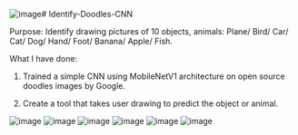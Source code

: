 ![image](https://github.com/user-attachments/assets/e8473547-8ccf-4a96-bf62-851879e7d498)# Identify-Doodles-CNN

Purpose: Identify drawing pictures of 10 objects, animals: Plane/ Bird/ Car/ Cat/ Dog/ Hand/ Foot/ Banana/ Apple/ Fish.

What I have done:
1. Trained a simple CNN using MobileNetV1 architecture on open source doodles images by Google.

2. Create a tool that takes user drawing to predict the object or animal.

![image](https://github.com/user-attachments/assets/e0caf84c-b446-4cfc-b9ae-e73a1a79c02b)
![image](https://github.com/user-attachments/assets/fb165795-a407-4abc-a44e-ed562abe5b75)
![image](https://github.com/user-attachments/assets/92b53213-3ab3-4877-8608-35677d03f3e3)
![image](https://github.com/user-attachments/assets/a0ee57b8-0fdb-476c-ad6c-2e5226e52dbb)
![image](https://github.com/user-attachments/assets/d978e8fd-1071-4863-ad19-ddf9b4560473)
![image](https://github.com/user-attachments/assets/4d66a35c-093e-4530-95ff-921484abbc46)
